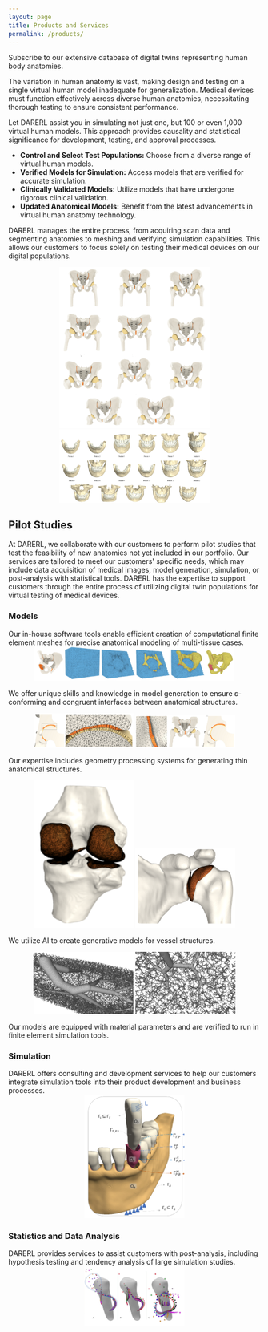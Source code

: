 ```yaml
---
layout: page
title: Products and Services
permalink: /products/
---
```


<style>
.image-container {
  text-align: center;
}
.image-container img {
  display: inline-block;
}
</style>


Subscribe to our extensive database of digital twins representing human body anatomies.

The variation in human anatomy is vast, making design and testing on a single virtual human model inadequate for generalization. Medical devices must function effectively across diverse human anatomies, necessitating thorough testing to ensure consistent performance. 

Let DARERL assist you in simulating not just one, but 100 or even 1,000 virtual human models. This approach provides causality and statistical significance for development, testing, and approval processes.

- **Control and Select Test Populations:** Choose from a diverse range of virtual human models.
- **Verified Models for Simulation:** Access models that are verified for accurate simulation.
- **Clinically Validated Models:** Utilize models that have undergone rigorous clinical validation.
- **Updated Anatomical Models:** Benefit from the latest advancements in virtual human anatomy technology.

DARERL manages the entire process, from acquiring scan data and segmenting anatomies to meshing and verifying simulation capabilities. This allows our customers to focus solely on testing their medical devices on our digital populations.

<div class="image-container">
  <img alt="Hips Anatomy" src="/assets/images/gallery/hips.png" width="300px"/>
</div>

<div class="image-container">
  <img alt="Jaws Anatomy" src="/assets/images/gallery/jaws.png" width="300px"/>
</div>


<h2>Pilot Studies</h2>

At DARERL, we collaborate with our customers to perform pilot studies that test the feasibility of new anatomies not yet included in our portfolio. Our services are tailored to meet our customers' specific needs, which may include data acquisition of medical images, model generation, simulation, or post-analysis with statistical tools. DARERL has the expertise to support customers through the entire process of utilizing digital twin populations for virtual testing of medical devices.

<h3>Models</h3> 
Our in-house software tools enable efficient creation of computational finite element meshes for precise anatomical modeling of multi-tissue cases.

<div class="image-container">
    <img alt="congruent_conforming_2.png" src="/assets/images/gallery/csg.png" width="400px"/>
</div>

We offer unique skills and knowledge in model generation to ensure ε-conforming and congruent interfaces between anatomical structures.

<div class="image-container">
    <img alt="congruent_conforming_1.png" src="/assets/images/gallery/congruent_conforming_1.png" width="200px"/>
    <img alt="congruent_conforming_2.png" src="/assets/images/gallery/congruent_conforming_2.png" width="200px"/>
</div>

Our expertise includes geometry processing systems for generating thin anatomical structures.

<div class="image-container">
    <img alt="congruent_conforming_2.png" src="/assets/images/gallery/knee.png" width="200px"/>
    <img alt="congruent_conforming_2.png" src="/assets/images/gallery/shoulder.png" width="200px"/>
</div>

We utilize AI to create generative models for vessel structures.

<div class="image-container">
    <img alt="congruent_conforming_2.png" src="/assets/images/gallery/vessel_1.png" width="200px"/>
    <img alt="congruent_conforming_2.png" src="/assets/images/gallery/vessel_2.png" width="200px"/>
</div>

Our models are equipped with material parameters and are verified to run in finite element simulation tools.

<h3>Simulation</h3> 
DARERL offers consulting and development services to help our customers integrate simulation tools into their product development and business processes.

<div class="image-container">
    <img alt="jaw_sim_setup.png" src="/assets/images/gallery/jaw_sim_setup.png" width="200px"/>
</div>

<h3>Statistics and Data Analysis</h3> 
DARERL provides services to assist customers with post-analysis, including hypothesis testing and tendency analysis of large simulation studies.

<div class="image-container">
    <img alt="jaw_sim_setup.png" src="/assets/images/gallery/statistics.png" width="200px"/>
</div>

